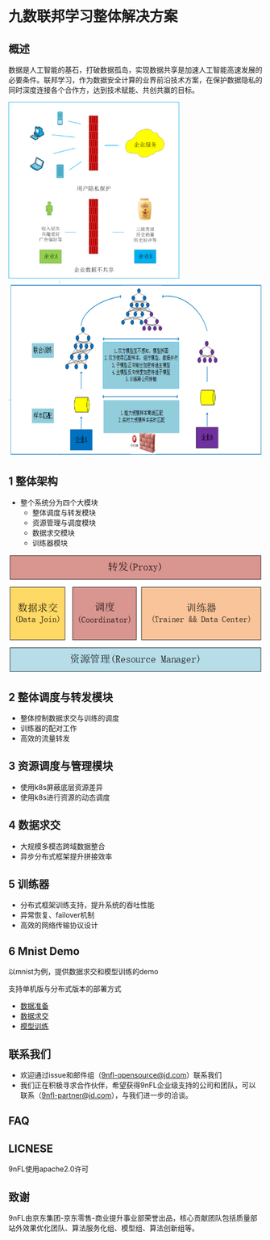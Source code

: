 # 九数联邦学习整体解决方案



## 概述

数据是人工智能的基石，打破数据孤岛，实现数据共享是加速人工智能高速发展的必要条件。联邦学习，作为数据安全计算的业界前沿技术方案，在保护数据隐私的同时深度连接各个合作方，达到技术赋能、共创共赢的目标。

<img src="docs/imgs/p1.png" height = "350" alt="p1" />

<img src="docs/imgs/联邦学习.png" height = "350" alt="p2" />

## 1 整体架构

- 整个系统分为四个大模块
  - 整体调度与转发模块
  - 资源管理与调度模块
  - 数据求交模块
  - 训练器模块

![architecture.png](docs/imgs/architecture.png)

## 2 整体调度与转发模块

- 整体控制数据求交与训练的调度
- 训练器的配对工作
- 高效的流量转发



## 3 资源调度与管理模块

- 使用k8s屏蔽底层资源差异
- 使用k8s进行资源的动态调度



## 4 数据求交

- 大规模多模态跨域数据整合 
- 异步分布式框架提升拼接效率



## 5 训练器

- 分布式框架训练支持，提升系统的吞吐性能
- 异常恢复、failover机制
- 高效的网络传输协议设计



## 6 Mnist Demo

以mnist为例，提供数据求交和模型训练的demo

支持单机版与分布式版本的部署方式

- [数据准备](example/mnist_data/README.md)
- [数据求交](example/data_join/README.md)
- [模型训练](example/mnist_demo/README.md)




## 联系我们

- 欢迎通过issue和邮件组（9nfl-opensource@jd.com）联系我们
- 我们正在积极寻求合作伙伴，希望获得9nFL企业级支持的公司和团队，可以联系（9nfl-partner@jd.com），与我们进一步的洽谈。



## FAQ



## LICNESE

9nFL使用apache2.0许可



## 致谢

9nFL由京东集团-京东零售-商业提升事业部荣誉出品，核心贡献团队包括质量部站外效果优化团队、算法服务化组、模型组、算法创新组等。  
